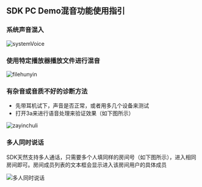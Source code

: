 ## SDK PC Demo混音功能使用指引

### 系统声音混入

![systemVoice](https://mccdn.qcloud.com/static/img/34c3053125fccb46370bf0c77c59e604/image.png)

### 使用特定播放器播放文件进行混音

![filehunyin](https://mccdn.qcloud.com/static/img/5727ed5c702cfb6c0d084b63646ae68d/image.png)

### 有杂音或音质不好的诊断方法

+ 先带耳机试下，声音是否正常，或者用多几个设备来测试
+ 打开3a来进行语音处理来验证效果（如下图所示）

![zayinchuli](https://mccdn.qcloud.com/static/img/282c8ed6caed1ae3bf569a4d4fca3bf7/image.png)

### 多人同时说话

SDK天然支持多人通话，只需要多个人填同样的房间号（如下图所示），进入相同房间即可。房间成员列表的文本框会显示进入该房间用户的具体成员

![多人同时说话](https://mccdn.qcloud.com/static/img/3642a5351367a90f79a4ef49e31938cf/image.png)
